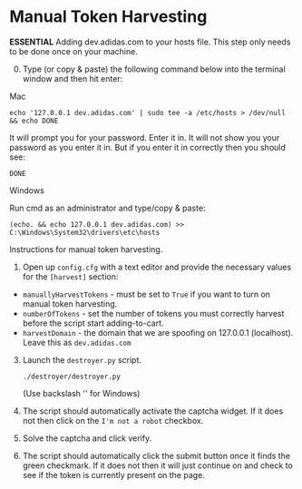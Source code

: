 # Manual Token Harvesting
**ESSENTIAL** Adding dev.adidas.com to your hosts file. This step only needs to be done once on your machine.

0.  Type (or copy & paste) the following command below into the terminal window and then hit enter:

   Mac
   ```
   echo '127.0.0.1 dev.adidas.com' | sudo tee -a /etc/hosts > /dev/null && echo DONE
   ```

   It will prompt you for your password. Enter it in. It will not show you your password as you enter it in. But if you enter it in correctly then you should see:

   ```
   DONE
   ```
   Windows

   Run cmd as an administrator and type/copy & paste:
   ```
   (echo. && echo 127.0.0.1 dev.adidas.com) >> C:\Windows\System32\drivers\etc\hosts
   ```


Instructions for manual token harvesting.

1.  Open up `config.cfg` with a text editor and provide the necessary values for the `[harvest]` section:
   *  `manuallyHarvestTokens` - must be set to `True` if you want to turn on manual token harvesting.
   *  `numberOfTokens` - set the number of tokens you must correctly harvest before the script start adding-to-cart.
   *  `harvestDomain` - the domain that we are spoofing on 127.0.0.1 (localhost). Leave this as `dev.adidas.com`

3.  Launch the `destroyer.py` script.

    ```
    ./destroyer/destroyer.py
    ```
	(Use backslash '\' for Windows)

4.  The script should automatically activate the captcha widget.  If it does not then click on the `I'm not a robot` checkbox.
5.  Solve the captcha and click verify.
6.  The script should automatically click the submit button once it finds the green checkmark. If it does not then it will just continue on and check to see if the token is currently present on the page.
